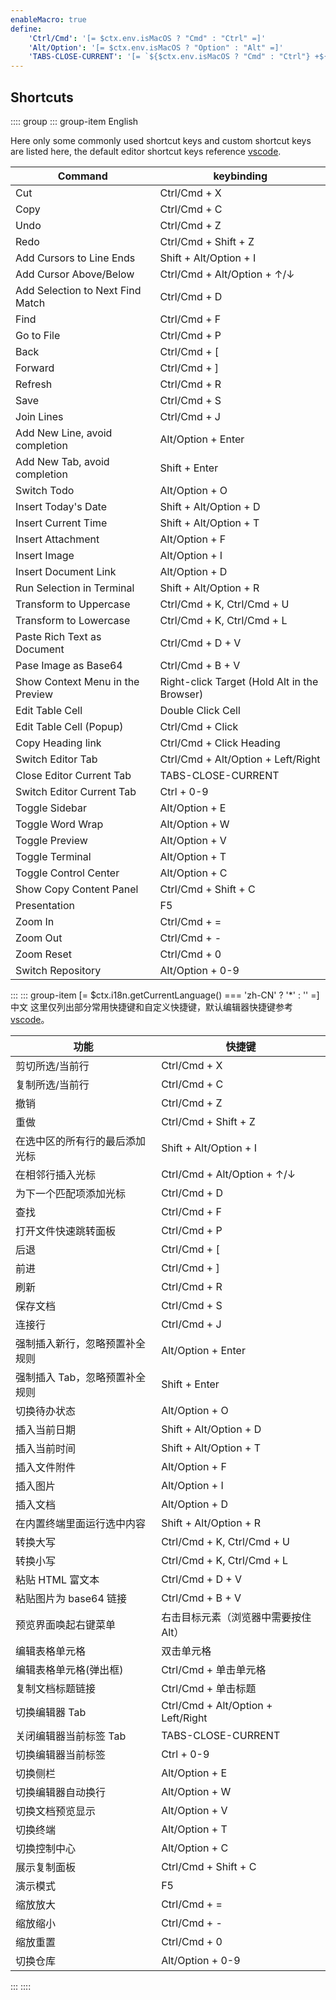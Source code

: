 ```yaml
---
enableMacro: true
define:
    'Ctrl/Cmd': '[= $ctx.env.isMacOS ? "Cmd" : "Ctrl" =]'
    'Alt/Option': '[= $ctx.env.isMacOS ? "Option" : "Alt" =]'
    'TABS-CLOSE-CURRENT': '[= `${$ctx.env.isMacOS ? "Cmd" : "Ctrl"} +${$ctx.env.isElectron ? "" : ($ctx.env.isMacOS ? "Option" : "Alt") + " +"} W` =]'
---
```


## Shortcuts

:::: group
::: group-item English

Here only some commonly used shortcut keys and custom shortcut keys are listed here, the default editor shortcut keys reference [vscode](https://code.visualstudio.com/).

Command | keybinding
---- | ------
Cut | Ctrl/Cmd + X
Copy | Ctrl/Cmd + C
Undo | Ctrl/Cmd + Z
Redo | Ctrl/Cmd + Shift + Z
Add Cursors to Line Ends | Shift + Alt/Option + I
Add Cursor Above/Below | Ctrl/Cmd + Alt/Option + ↑/↓
Add Selection to Next Find Match | Ctrl/Cmd + D
Find | Ctrl/Cmd + F
Go to File | Ctrl/Cmd + P
Back | Ctrl/Cmd + [
Forward | Ctrl/Cmd + ]
Refresh | Ctrl/Cmd + R
Save | Ctrl/Cmd + S
Join Lines | Ctrl/Cmd + J
Add New Line, avoid completion | Alt/Option + Enter
Add New Tab, avoid completion | Shift + Enter
Switch Todo | Alt/Option + O
Insert Today's Date | Shift + Alt/Option + D
Insert Current Time | Shift + Alt/Option + T
Insert Attachment | Alt/Option + F
Insert Image | Alt/Option + I
Insert Document Link | Alt/Option + D
Run Selection in Terminal | Shift + Alt/Option + R
Transform to Uppercase | Ctrl/Cmd + K, Ctrl/Cmd + U
Transform to Lowercase | Ctrl/Cmd + K, Ctrl/Cmd + L
Paste Rich Text as Document | Ctrl/Cmd + D + V
Pase Image as Base64 | Ctrl/Cmd + B + V
Show Context Menu in the Preview | Right-click Target (Hold Alt in the Browser)
Edit Table Cell | Double Click Cell
Edit Table Cell (Popup) | Ctrl/Cmd + Click
Copy Heading link | Ctrl/Cmd + Click Heading
Switch Editor Tab | Ctrl/Cmd + Alt/Option + Left/Right
Close Editor Current Tab | TABS-CLOSE-CURRENT
Switch Editor Current Tab | Ctrl + 0-9
Toggle Sidebar | Alt/Option + E
Toggle Word Wrap | Alt/Option + W
Toggle Preview | Alt/Option + V
Toggle Terminal | Alt/Option + T
Toggle Control Center | Alt/Option + C
Show Copy Content Panel | Ctrl/Cmd + Shift + C
Presentation | F5
Zoom In | Ctrl/Cmd + =
Zoom Out | Ctrl/Cmd + -
Zoom Reset | Ctrl/Cmd + 0
Switch Repository | Alt/Option + 0-9

:::
::: group-item [= $ctx.i18n.getCurrentLanguage() === 'zh-CN' ? '*' : '' =]中文
这里仅列出部分常用快捷键和自定义快捷键，默认编辑器快捷键参考 [vscode](https://code.visualstudio.com/)。

功能 | 快捷键
---- | ------
剪切所选/当前行 | Ctrl/Cmd + X
复制所选/当前行 | Ctrl/Cmd + C
撤销 | Ctrl/Cmd + Z
重做 | Ctrl/Cmd + Shift + Z
在选中区的所有行的最后添加光标 | Shift + Alt/Option + I
在相邻行插入光标 | Ctrl/Cmd + Alt/Option + ↑/↓
为下一个匹配项添加光标 | Ctrl/Cmd + D
查找 | Ctrl/Cmd + F
打开文件快速跳转面板 | Ctrl/Cmd + P
后退 | Ctrl/Cmd + [
前进 | Ctrl/Cmd + ]
刷新 | Ctrl/Cmd + R
保存文档 | Ctrl/Cmd + S
连接行 | Ctrl/Cmd + J
强制插入新行，忽略预置补全规则 | Alt/Option + Enter
强制插入 Tab，忽略预置补全规则 | Shift + Enter
切换待办状态 | Alt/Option + O
插入当前日期 | Shift + Alt/Option + D
插入当前时间 | Shift + Alt/Option + T
插入文件附件 | Alt/Option + F
插入图片 | Alt/Option + I
插入文档 | Alt/Option + D
在内置终端里面运行选中内容 | Shift + Alt/Option + R
转换大写 | Ctrl/Cmd + K, Ctrl/Cmd + U
转换小写 | Ctrl/Cmd + K, Ctrl/Cmd + L
粘贴 HTML 富文本 | Ctrl/Cmd + D + V
粘贴图片为 base64 链接 | Ctrl/Cmd + B + V
预览界面唤起右键菜单 | 右击目标元素（浏览器中需要按住 Alt）
编辑表格单元格 | 双击单元格
编辑表格单元格(弹出框) | Ctrl/Cmd + 单击单元格
复制文档标题链接 | Ctrl/Cmd + 单击标题
切换编辑器 Tab | Ctrl/Cmd + Alt/Option + Left/Right
关闭编辑器当前标签 Tab | TABS-CLOSE-CURRENT
切换编辑器当前标签 | Ctrl + 0-9
切换侧栏 | Alt/Option + E
切换编辑器自动换行 | Alt/Option + W
切换文档预览显示 | Alt/Option + V
切换终端 | Alt/Option + T
切换控制中心 | Alt/Option + C
展示复制面板 | Ctrl/Cmd + Shift + C
演示模式 | F5
缩放放大 | Ctrl/Cmd + =
缩放缩小 | Ctrl/Cmd + -
缩放重置 | Ctrl/Cmd + 0
切换仓库 | Alt/Option + 0-9
:::
::::
